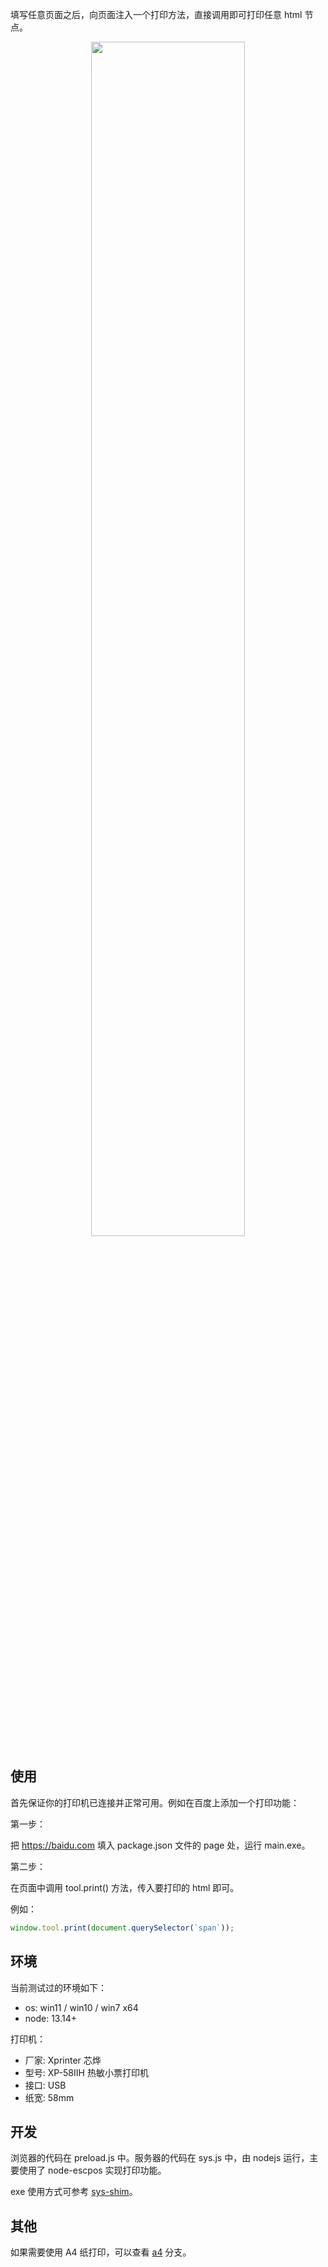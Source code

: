 填写任意页面之后，向页面注入一个打印方法，直接调用即可打印任意 html 节点。

<div align="center">
  <img src="./show.jpg" width="70%" />
</div>

## 使用

首先保证你的打印机已连接并正常可用。例如在百度上添加一个打印功能：

第一步：

把 https://baidu.com 填入 package.json 文件的 page 处，运行 main.exe。

第二步：

在页面中调用 tool.print() 方法，传入要打印的 html 即可。

例如：

```js
window.tool.print(document.querySelector(`span`));
```

## 环境

当前测试过的环境如下：

- os: win11 / win10 / win7 x64
- node: 13.14+

打印机：

- 厂家: Xprinter 芯烨
- 型号: XP-58IIH 热敏小票打印机
- 接口: USB
- 纸宽: 58mm

## 开发

浏览器的代码在 preload.js 中。服务器的代码在 sys.js 中，由 nodejs 运行，主要使用了 node-escpos 实现打印功能。

exe 使用方式可参考 [sys-shim](https://github.com/wll8/sys-shim)。

## 其他

如果需要使用 A4 纸打印，可以查看 [a4](https://github.com/wll8/demo-print/blob/a4/page.html#L38) 分支。
